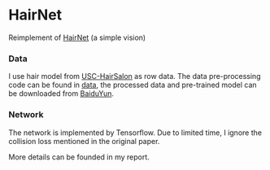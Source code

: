 # HairNet
Reimplement of [HairNet](https://arxiv.org/abs/1806.07467) (a simple vision)

### Data
I use hair model from [USC-HairSalon](http://www-scf.usc.edu/~liwenhu/SHM/database.html) as row data. The data pre-processing code can be found in [data](https://github.com/pielet/HairNet/blob/master/data), the processed data and pre-trained model can be downloaded from [BaiduYun](https://pan.baidu.com/s/1V09HougFM8Cnv8evB22u7w).

### Network
The network is implemented by Tensorflow. Due to limited time, I ignore the collision loss mentioned in the original paper.


More details can be founded in my report.
